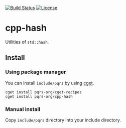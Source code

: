 [![Build Status](https://travis-ci.com/pqrs-org/cpp-hash.svg?branch=master)](https://travis-ci.com/pqrs-org/cpp-hash)
[![License](https://img.shields.io/badge/license-Boost%20Software%20License-blue.svg)](https://github.com/pqrs-org/cpp-hash/blob/master/LICENSE.md)

# cpp-hash

Utilities of `std::hash`.

## Install

### Using package manager

You can install `include/pqrs` by using [cget](https://github.com/pfultz2/cget).

```shell
cget install pqrs-org/cget-recipes
cget install pqrs-org/cpp-hash
```

### Manual install

Copy `include/pqrs` directory into your include directory.
